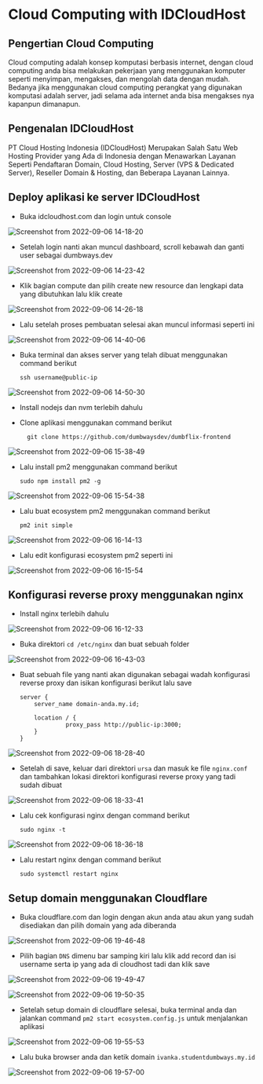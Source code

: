 # Cloud Computing with IDCloudHost

## Pengertian Cloud Computing

Cloud computing adalah konsep komputasi berbasis internet, dengan cloud computing anda bisa melakukan pekerjaan yang menggunakan komputer seperti menyimpan, mengakses, dan mengolah data dengan mudah. Bedanya jika menggunakan cloud computing perangkat yang digunakan komputasi adalah server, jadi selama ada internet anda bisa mengakses nya kapanpun dimanapun.

## Pengenalan IDCloudHost

PT Cloud Hosting Indonesia (IDCloudHost) Merupakan Salah Satu Web Hosting Provider yang Ada di Indonesia dengan Menawarkan Layanan Seperti Pendaftaran Domain, Cloud Hosting, Server (VPS & Dedicated Server), Reseller Domain & Hosting, dan Beberapa Layanan Lainnya.

## Deploy aplikasi ke server IDCloudHost

  - Buka idcloudhost.com dan login untuk console

![Screenshot from 2022-09-06 14-18-20](https://user-images.githubusercontent.com/56712612/188571608-0e11ea9c-1d27-471f-bc1d-2c637028fbec.png)

  - Setelah login nanti akan muncul dashboard, scroll kebawah dan ganti user sebagai dumbways.dev

![Screenshot from 2022-09-06 14-23-42](https://user-images.githubusercontent.com/56712612/188572420-68175758-4629-460a-b8da-15264c27cac1.png)

  - Klik bagian compute dan pilih create new resource dan lengkapi data yang dibutuhkan lalu klik create

![Screenshot from 2022-09-06 14-26-18](https://user-images.githubusercontent.com/56712612/188572931-78c7e26b-c340-4f5c-8944-82918546414b.png)

  - Lalu setelah proses pembuatan selesai akan muncul informasi seperti ini

![Screenshot from 2022-09-06 14-40-06](https://user-images.githubusercontent.com/56712612/188575705-9fd86952-6ed0-4b25-9d73-48b47e3c6dd9.png)

  - Buka terminal dan akses server yang telah dibuat menggunakan command berikut

        ssh username@public-ip

![Screenshot from 2022-09-06 14-50-30](https://user-images.githubusercontent.com/56712612/188578478-08c89ba2-6102-468f-8330-f4bbf04b9886.png)

  - Install nodejs dan nvm terlebih dahulu
  - Clone aplikasi menggunakan command berikut
          
          git clone https://github.com/dumbwaysdev/dumbflix-frontend

![Screenshot from 2022-09-06 15-38-49](https://user-images.githubusercontent.com/56712612/188588780-117cc786-cd1a-4bae-8ad0-9f79f3dda6aa.png)

  - Lalu install pm2 menggunakan command berikut

        sudo npm install pm2 -g
       
![Screenshot from 2022-09-06 15-54-38](https://user-images.githubusercontent.com/56712612/188592313-ba33078e-b0e9-44a9-86d2-b2feba7d086e.png)
    
  - Lalu buat ecosystem pm2 menggunakan command berikut

        pm2 init simple  

![Screenshot from 2022-09-06 16-14-13](https://user-images.githubusercontent.com/56712612/188596596-817dfedc-afa5-46eb-945c-07e1de0dc092.png)

  - Lalu edit konfigurasi ecosystem pm2 seperti ini

![Screenshot from 2022-09-06 16-15-54](https://user-images.githubusercontent.com/56712612/188597736-7cd00a1d-e708-488f-9c48-d506f637fef0.png)

## Konfigurasi reverse proxy menggunakan nginx

  - Install nginx terlebih dahulu  

![Screenshot from 2022-09-06 16-12-33](https://user-images.githubusercontent.com/56712612/188598153-f0022123-c63d-4e60-88ab-804f90796bea.png)

  - Buka direktori `cd /etc/nginx` dan buat sebuah folder

![Screenshot from 2022-09-06 16-43-03](https://user-images.githubusercontent.com/56712612/188602864-3e7154b2-f47e-49ae-a5af-2654dc859f59.png)

  - Buat sebuah file yang nanti akan digunakan sebagai wadah konfigurasi reverse proxy dan isikan konfigurasi berikut lalu save

        server { 
            server_name domain-anda.my.id; 

            location / { 
                     proxy_pass http://public-ip:3000;
            }
        }

![Screenshot from 2022-09-06 18-28-40](https://user-images.githubusercontent.com/56712612/188624743-ede340a3-8ce6-4351-9256-1ad430740116.png)

  - Setelah di save, keluar dari direktori `ursa` dan masuk ke file `nginx.conf` dan tambahkan lokasi direktori konfigurasi reverse proxy yang tadi sudah dibuat

![Screenshot from 2022-09-06 18-33-41](https://user-images.githubusercontent.com/56712612/188625579-c5ea5d4f-276f-472a-842c-7e3ca8d6152c.png)

  - Lalu cek konfigurasi nginx dengan command berikut
  
        sudo nginx -t

![Screenshot from 2022-09-06 18-36-18](https://user-images.githubusercontent.com/56712612/188626439-c499eb29-93dc-4ae4-b4f6-b8e693ef47bf.png)

  - Lalu restart nginx dengan command berikut

        sudo systemctl restart nginx
        
## Setup domain menggunakan Cloudflare

  - Buka cloudflare.com dan login dengan akun anda atau akun yang sudah disediakan dan pilih domain yang ada diberanda

![Screenshot from 2022-09-06 19-46-48](https://user-images.githubusercontent.com/56712612/188638946-a9cca0c7-ee6d-4906-9d0b-f648543de2e9.png)

  - Pilih bagian `DNS` dimenu bar samping kiri lalu klik add record dan isi username serta ip yang ada di cloudhost tadi dan klik save

![Screenshot from 2022-09-06 19-49-47](https://user-images.githubusercontent.com/56712612/188639555-b6c1ab14-bfcd-4526-a2b9-dd68f8fa40f6.png)

![Screenshot from 2022-09-06 19-50-35](https://user-images.githubusercontent.com/56712612/188639851-2107d01d-4bb9-4b51-82b1-dbc1e7ab5c09.png)

  - Setelah setup domain di cloudflare selesai, buka terminal anda dan jalankan command `pm2 start ecosystem.config.js` untuk menjalankan aplikasi

![Screenshot from 2022-09-06 19-55-53](https://user-images.githubusercontent.com/56712612/188640852-586e5ae4-87ed-4da5-bb4a-9175fa045045.png)

  - Lalu buka browser anda dan ketik domain `ivanka.studentdumbways.my.id`
 
![Screenshot from 2022-09-06 19-57-00](https://user-images.githubusercontent.com/56712612/188641056-552e057a-8295-4ce1-a454-2091dd03c26c.png)
